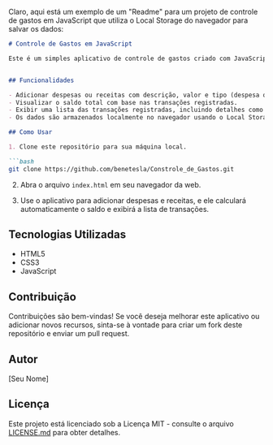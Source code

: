 
Claro, aqui está um exemplo de um "Readme" para um projeto de controle de gastos em JavaScript que utiliza o Local Storage do navegador para salvar os dados:

```markdown
# Controle de Gastos em JavaScript

Este é um simples aplicativo de controle de gastos criado com JavaScript que permite aos usuários registrar suas despesas e receitas. Os dados são armazenados localmente no navegador usando o recurso Local Storage.


## Funcionalidades

- Adicionar despesas ou receitas com descrição, valor e tipo (despesa ou receita).
- Visualizar o saldo total com base nas transações registradas.
- Exibir uma lista das transações registradas, incluindo detalhes como descrição, valor e tipo.
- Os dados são armazenados localmente no navegador usando o Local Storage, permitindo que os usuários acessem suas informações mesmo após fechar o navegador.

## Como Usar

1. Clone este repositório para sua máquina local.

```bash
git clone https://github.com/benetesla/Constrole_de_Gastos.git
```

2. Abra o arquivo `index.html` em seu navegador da web.

3. Use o aplicativo para adicionar despesas e receitas, e ele calculará automaticamente o saldo e exibirá a lista de transações.

## Tecnologias Utilizadas

- HTML5
- CSS3
- JavaScript

## Contribuição

Contribuições são bem-vindas! Se você deseja melhorar este aplicativo ou adicionar novos recursos, sinta-se à vontade para criar um fork deste repositório e enviar um pull request.

## Autor

[Seu Nome]

## Licença

Este projeto está licenciado sob a Licença MIT - consulte o arquivo [LICENSE.md](LICENSE.md) para obter detalhes.


